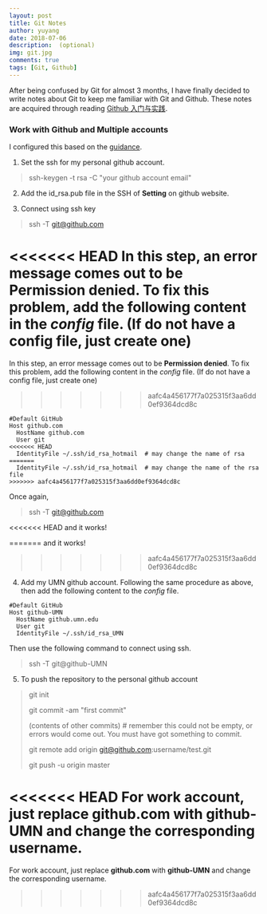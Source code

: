 ```yaml
---
layout: post
title: Git Notes
author: yuyang
date: 2018-07-06
description:  (optional)
img: git.jpg
comments: true
tags: [Git, Github]
---
```


After being confused by Git for almost 3 months, I have finally decided to write notes about Git to 
keep me familiar with Git and Github. These notes are acquired through reading [Github 入门与实践](https://book.douban.com/subject/26462816/).

### Work with Github and Multiple accounts
I configured this based on the [guidance](https://code.tutsplus.com/tutorials/quick-tip-how-to-work-with-github-and-multiple-accounts--net-22574).

1. Set the ssh for my personal github account.
> ssh-keygen -t rsa -C "your github account email"

2. Add the id_rsa.pub file in the SSH of **Setting** on github website.

3. Connect using ssh key
> ssh -T git@github.com 

<<<<<<< HEAD
    In this step, an error message comes out to be **Permission denied**. To fix this problem, add the following content in the _config_ file. (If do not have a config file, just create one)
=======
In this step, an error message comes out to be **Permission denied**. To fix this problem, add the following content in the _config_ file. (If do not have a config file, just create one)
>>>>>>> aafc4a456177f7a025315f3aa6dd0ef9364dcd8c
```
#Default GitHub
Host github.com
  HostName github.com
  User git
<<<<<<< HEAD
  IdentityFile ~/.ssh/id_rsa_hotmail  # may change the name of rsa
=======
  IdentityFile ~/.ssh/id_rsa_hotmail  # may change the name of the rsa file
>>>>>>> aafc4a456177f7a025315f3aa6dd0ef9364dcd8c
```
Once again, 
> ssh -T git@github.com 

<<<<<<< HEAD
    and it works!

=======
and it works!
>>>>>>> aafc4a456177f7a025315f3aa6dd0ef9364dcd8c

4. Add my UMN github account. Following the same procedure as above, then add the following content to the _config_ file.
```
#Default GitHub
Host github-UMN
  HostName github.umn.edu
  User git
  IdentityFile ~/.ssh/id_rsa_UMN  
```
Then use the following command to connect using ssh.
> ssh -T git@github-UMN

5. To push the repository to the personal github account
> git init
>
> git commit -am "first commit"
>
> (contents of other commits) # remember this could not be empty, or errors would come out. You must have got something to commit.
> 
> git remote add origin git@github.com:username/test.git
> 
> git push -u origin master

<<<<<<< HEAD
    For work account, just replace **github.com** with **github-UMN** and change the corresponding username.
=======
For work account, just replace **github.com** with **github-UMN** and change the corresponding username.
>>>>>>> aafc4a456177f7a025315f3aa6dd0ef9364dcd8c


